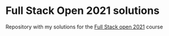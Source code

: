 # Full Stack Open 2021 solutions

Repository with my solutions for the [Full Stack open 2021](https://fullstackopen.com/en/) course
